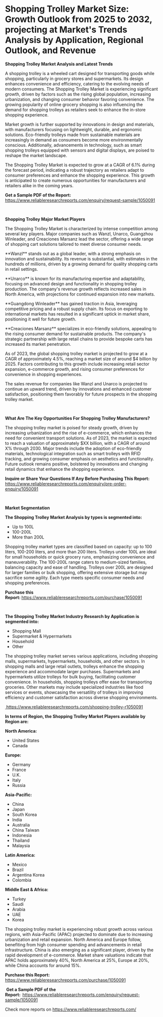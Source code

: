 <p><h1>Shopping Trolley Market Size: Growth Outlook from 2025 to 2032, projecting at Market's Trends Analysis by Application, Regional Outlook, and Revenue</h1></p><p><strong>Shopping Trolley Market Analysis and Latest Trends</strong></p>
<p><p>A shopping trolley is a wheeled cart designed for transporting goods while shopping, particularly in grocery stores and supermarkets. Its design enhances convenience and efficiency, catering to the evolving needs of modern consumers. The Shopping Trolley Market is experiencing significant growth, driven by factors such as the rising global population, increasing urbanization, and changing consumer behavior favoring convenience. The growing popularity of online grocery shopping is also influencing the demand for shopping trolleys as retailers seek to enhance the in-store shopping experience.</p><p>Market growth is further supported by innovations in design and materials, with manufacturers focusing on lightweight, durable, and ergonomic solutions. Eco-friendly trolleys made from sustainable materials are increasingly in demand as consumers become more environmentally conscious. Additionally, advancements in technology, such as smart shopping trolleys equipped with sensors and digital displays, are poised to reshape the market landscape.</p><p>The Shopping Trolley Market is expected to grow at a CAGR of 6.1% during the forecast period, indicating a robust trajectory as retailers adapt to consumer preferences and enhance the shopping experience. This growth is anticipated to create numerous opportunities for manufacturers and retailers alike in the coming years.</p></p>
<p><strong>Get a Sample PDF of the Report:&nbsp;</strong> <a href="https://www.reliableresearchreports.com/enquiry/request-sample/1050091?utm_campaign=2216&utm_medium=2&utm_source=Github&utm_content=ia&utm_term=04042025&utm_id=shopping-trolley">https://www.reliableresearchreports.com/enquiry/request-sample/1050091</a></p>
<p>&nbsp;</p>
<p><strong>Shopping Trolley Major Market Players</strong></p>
<p><p>The Shopping Trolley Market is characterized by intense competition among several key players. Major companies such as Wanzl, Unarco, Guangzhou Winleader, and Creaciones Marsanz lead the sector, offering a wide range of shopping cart solutions tailored to meet diverse consumer needs.</p><p>**Wanzl** stands out as a global leader, with a strong emphasis on innovation and sustainability. Its revenue is substantial, with estimates in the hundreds of millions, driven by a growing demand for quality shopping carts in retail settings.</p><p>**Unarco** is known for its manufacturing expertise and adaptability, focusing on advanced design and functionality in shopping trolley production. The company's revenue growth reflects increased sales in North America, with projections for continued expansion into new markets.</p><p>**Guangdong Winleader** has gained traction in Asia, leveraging competitive pricing and a robust supply chain. Its focus on exporting to international markets has resulted in a significant uptick in market share, positioning it well for future growth.</p><p>**Creaciones Marsanz** specializes in eco-friendly solutions, appealing to the rising consumer demand for sustainable products. The company's strategic partnership with large retail chains to provide bespoke carts has increased its market penetration.</p><p>As of 2023, the global shopping trolley market is projected to grow at a CAGR of approximately 4.5%, reaching a market size of around $4 billion by 2025. Factors contributing to this growth include increasing retail sector expansion, e-commerce growth, and rising consumer preferences for convenience in shopping experiences.</p><p>The sales revenue for companies like Wanzl and Unarco is projected to continue an upward trend, driven by innovations and enhanced customer satisfaction, positioning them favorably for future prospects in the shopping trolley market.</p></p>
<p>&nbsp;</p>
<p><strong>What Are The Key Opportunities For Shopping Trolley Manufacturers?</strong></p>
<p><p>The shopping trolley market is poised for steady growth, driven by increasing urbanization and the rise of e-commerce, which enhances the need for convenient transport solutions. As of 2023, the market is expected to reach a valuation of approximately $XX billion, with a CAGR of around X% through 2030. Major trends include the adoption of eco-friendly materials, technological integration such as smart trolleys with RFID tracking, and growing consumer emphasis on aesthetics and functionality. Future outlook remains positive, bolstered by innovations and changing retail dynamics that enhance the shopping experience.</p></p>
<p><strong>Inquire or Share Your Questions If Any Before Purchasing This Report:</strong> <a href="https://www.reliableresearchreports.com/enquiry/pre-order-enquiry/1050091?utm_campaign=2216&utm_medium=2&utm_source=Github&utm_content=ia&utm_term=04042025&utm_id=shopping-trolley">https://www.reliableresearchreports.com/enquiry/pre-order-enquiry/1050091</a></p>
<p>&nbsp;</p>
<p><strong>Market Segmentation</strong></p>
<p><strong>The Shopping Trolley Market Analysis by types is segmented into:</strong></p>
<p><ul><li>Up to 100L</li><li>100-200L</li><li>More than 200L</li></ul></p>
<p><p>Shopping trolley market types are classified based on capacity: up to 100 liters, 100-200 liters, and more than 200 liters. Trolleys under 100L are ideal for small households or quick grocery runs, emphasizing convenience and maneuverability. The 100-200L range caters to medium-sized families, balancing capacity and ease of handling. Trolleys over 200L are designed for larger families or bulk shopping, offering extensive storage but may sacrifice some agility. Each type meets specific consumer needs and shopping preferences.</p></p>
<p><strong>Purchase this Report:&nbsp;</strong><a href="https://www.reliableresearchreports.com/purchase/1050091?utm_campaign=2216&utm_medium=2&utm_source=Github&utm_content=ia&utm_term=04042025&utm_id=shopping-trolley">https://www.reliableresearchreports.com/purchase/1050091</a></p>
<p>&nbsp;</p>
<p><strong>The Shopping Trolley Market Industry Research by Application is segmented into:</strong></p>
<p><ul><li>Shopping Mall</li><li>Supermarket & Hypermarkets</li><li>Household</li><li>Other</li></ul></p>
<p><p>The shopping trolley market serves various applications, including shopping malls, supermarkets, hypermarkets, households, and other sectors. In shopping malls and large retail outlets, trolleys enhance the shopping experience and accommodate larger purchases. Supermarkets and hypermarkets utilize trolleys for bulk buying, facilitating customer convenience. In households, shopping trolleys offer ease for transporting groceries. Other markets may include specialized industries like food services or events, showcasing the versatility of trolleys in improving efficiency and customer satisfaction across diverse shopping environments.</p></p>
<p><a href="https://www.reliableresearchreports.com/shopping-trolley-r1050091?utm_campaign=2216&utm_medium=2&utm_source=Github&utm_content=ia&utm_term=04042025&utm_id=shopping-trolley">&nbsp;https://www.reliableresearchreports.com/shopping-trolley-r1050091</a></p>
<p><strong>In terms of Region, the Shopping Trolley Market Players available by Region are:</strong></p>
<p>
    <p> <strong> North America: </strong>
        <ul>
            <li>United States</li>
            <li>Canada</li>
        </ul>
        </p> 
    <p> <strong> Europe: </strong>
        <ul>
            <li>Germany</li>
            <li>France</li>
            <li>U.K.</li>
            <li>Italy</li>
            <li>Russia</li>
        </ul>
        </p> 
    <p> <strong> Asia-Pacific: </strong>
        <ul>
            <li>China</li>
            <li>Japan</li>
            <li>South Korea</li>
            <li>India</li>
            <li>Australia</li>
            <li>China Taiwan</li>
            <li>Indonesia</li>
            <li>Thailand</li>
            <li>Malaysia</li>
        </ul>
        </p> 
    <p> <strong> Latin America: </strong>
        <ul>
            <li>Mexico</li>
            <li>Brazil</li>
            <li>Argentina Korea</li>
            <li>Colombia</li>
        </ul>
        </p> 
    <p> <strong> Middle East & Africa: </strong>
        <ul>
            <li>Turkey</li>
            <li>Saudi</li>
            <li>Arabia</li>
            <li>UAE</li>
            <li>Korea</li>
        </ul>
    </p>
    </p>
<p><p>The shopping trolley market is experiencing robust growth across various regions, with Asia-Pacific (APAC) projected to dominate due to increasing urbanization and retail expansion. North America and Europe follow, benefiting from high consumer spending and advancements in retail infrastructure. China is also emerging as a significant player, driven by the rapid development of e-commerce. Market share valuations indicate that APAC holds approximately 40%, North America at 25%, Europe at 20%, while China accounts for around 15%.</p></p>
<p><strong>Purchase this Report: </strong><a href="https://www.reliableresearchreports.com/purchase/1050091?utm_campaign=2216&utm_medium=2&utm_source=Github&utm_content=ia&utm_term=04042025&utm_id=shopping-trolley">https://www.reliableresearchreports.com/purchase/1050091</a></p>
<p>&nbsp;<strong>Get a Sample PDF of the Report:&nbsp;&nbsp;</strong><a href="https://www.reliableresearchreports.com/enquiry/request-sample/1050091?utm_campaign=2216&utm_medium=2&utm_source=Github&utm_content=ia&utm_term=04042025&utm_id=shopping-trolley">https://www.reliableresearchreports.com/enquiry/request-sample/1050091</a></p>
<p><strong></strong></p>
<p>Check more reports on <a href="https://www.reliableresearchreports.com/?utm_campaign=2216&utm_medium=2&utm_source=Github&utm_content=ia&utm_term=04042025&utm_id=shopping-trolley">https://www.reliableresearchreports.com/</a></p>